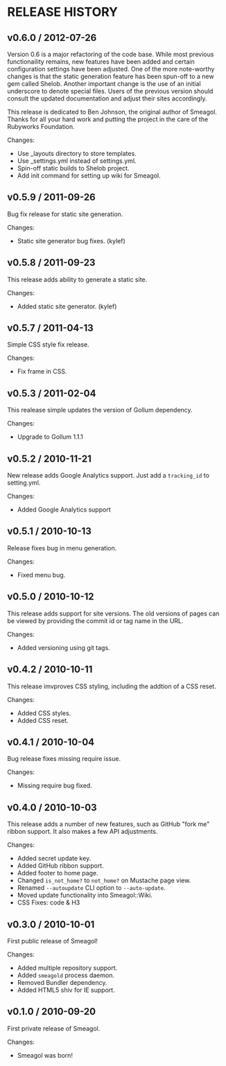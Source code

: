 # RELEASE HISTORY

## v0.6.0 / 2012-07-26

Version 0.6 is a major refactoring of the code base. While most previous
functionaility remains, new features have been added and certain configuration
settings have been adjusted. One of the more note-worthy changes is that
the static generation feature has been spun-off to a new gem called Shelob.
Another important change is the use of an initial underscore to denote special
files. Users of the previous version should consult the updated documentation
and adjust their sites accordingly.

This release is dedicated to Ben Johnson, the original author of Smeagol.
Thanks for all your hard work and putting the project in the care of the
Rubyworks Foundation.

Changes:

* Use _layouts directory to store templates.
* Use _settings.yml instead of settings.yml.
* Spin-off static builds to Shelob project.
* Add init command for setting up wiki for Smeagol.


## v0.5.9 / 2011-09-26

Bug fix release for static site generation.

Changes:

* Static site generator bug fixes. (kylef)


## v0.5.8 / 2011-09-23

This release adds ability to generate a static site.

Changes:

* Added static site generator. (kylef)


## v0.5.7 / 2011-04-13

Simple CSS style fix release. 

Changes:

* Fix frame in CSS.


## v0.5.3 / 2011-02-04

This realease simple updates the version of Gollum dependency.

Changes:

* Upgrade to Gollum 1.1.1


## v0.5.2 / 2010-11-21

New release adds Google Analytics support. Just
add a `tracking_id` to setting.yml.

Changes:

* Added Google Analytics support


## v0.5.1 / 2010-10-13

Release fixes bug in menu generation.

Changes:

* Fixed menu bug.


## v0.5.0 / 2010-10-12

This release adds support for site versions. The old
versions of pages can be viewed by providing the commit
id or tag name in the URL.

Changes:

* Added versioning using git tags.


## v0.4.2 / 2010-10-11

This release imvproves CSS styling, including the addtion
of a CSS reset.

Changes:

* Added CSS styles.
* Added CSS reset.


## v0.4.1 / 2010-10-04

Bug release fixes missing require issue.

Changes:

* Missing require bug fixed.


## v0.4.0 / 2010-10-03

This release adds a number of new features, such as
GitHub "fork me" ribbon support. It also makes a few 
API adjustments.

Changes:

* Added secret update key.
* Added GitHub ribbon support.
* Added footer to home page.
* Changed `is_not_home?` to `not_home?` on Mustache page view.
* Renamed `--autoupdate` CLI option to `--auto-update`.
* Moved update functionality into Smeagol::Wiki.
* CSS Fixes: code & H3


## v0.3.0 / 2010-10-01

First public release of Smeagol!

Changes:

* Added multiple repository support.
* Added `smeagold` process daemon.
* Removed Bundler dependency.
* Added HTML5 shiv for IE support.


## v0.1.0 / 2010-09-20

First private release of Smeagol.

Changes:

* Smeagol was born!

